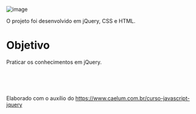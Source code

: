 ![image](https://user-images.githubusercontent.com/48417347/70578892-cb196800-1b8d-11ea-9d27-cc98d63fe23d.png)

O projeto foi desenvolvido em jQuery, CSS e HTML.


# Objetivo
Praticar os conhecimentos em jQuery.

<br>
<br>
<br>

Elaborado com o auxílio do https://www.caelum.com.br/curso-javascript-jquery
